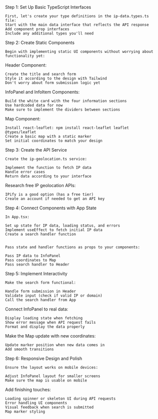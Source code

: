 Step 1: Set Up Basic TypeScript Interfaces

    First, let's create your type definitions in the ip-data.types.ts file:
    Start with the main data interface that reflects the API response
    Add component prop interfaces
    Include any additional types you'll need

Step 2: Create Static Components

    Begin with implementing static UI components without worrying about functionality yet:

Header Component:

    Create the title and search form
    Style it according to the design with Tailwind
    Don't worry about form submission logic yet


InfoPanel and InfoItem Components:

    Build the white card with the four information sections
    Use hardcoded data for now
    Make sure to implement the dividers between sections


Map Component:

    Install react-leaflet: npm install react-leaflet leaflet @types/leaflet
    Create a basic map with a static marker
    Set initial coordinates to match your design



Step 3: Create the API Service

    Create the ip-geolocation.ts service:

    Implement the function to fetch IP data
    Handle error cases
    Return data according to your interface


Research free IP geolocation APIs:

    IPify is a good option (has a free tier)
    Create an account if needed to get an API key



Step 4: Connect Components with App State

    In App.tsx:

    Set up state for IP data, loading status, and errors
    Implement useEffect to fetch initial IP data
    Create a search handler function


    Pass state and handler functions as props to your components:

    Pass IP data to InfoPanel
    Pass coordinates to Map
    Pass search handler to Header



Step 5: Implement Interactivity

    Make the search form functional:

    Handle form submission in Header
    Validate input (check if valid IP or domain)
    Call the search handler from App


Connect InfoPanel to real data:

    Display loading state when fetching
    Show error message when API request fails
    Format and display the data properly


Make the Map update with new coordinates:

    Update marker position when new data comes in
    Add smooth transitions



Step 6: Responsive Design and Polish

    Ensure the layout works on mobile devices:

    Adjust InfoPanel layout for smaller screens
    Make sure the map is usable on mobile


Add finishing touches:

    Loading spinner or skeleton UI during API requests
    Error handling UI components
    Visual feedback when search is submitted
    Map marker styling
